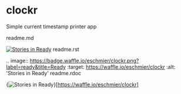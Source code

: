 # clockr
Simple current timestamp printer app

readme.md

[![Stories in Ready](https://badge.waffle.io/eschmier/clockr.png?label=ready&title=Ready)](http://waffle.io/eschmier/clockr)
readme.rst

.. image:: https://badge.waffle.io/eschmier/clockr.png?label=ready&title=Ready 
 :target: https://waffle.io/eschmier/clockr 
 :alt: 'Stories in Ready'
readme.rdoc

{<img alt='Stories in Ready' src='https://badge.waffle.io/eschmier/clockr.png?label=ready&title=Ready' />}[https://waffle.io/eschmier/clockr]
